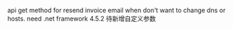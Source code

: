 api get method for resend invoice email when don't want to change dns or hosts.
need .net framework 4.5.2
待新增自定义参数